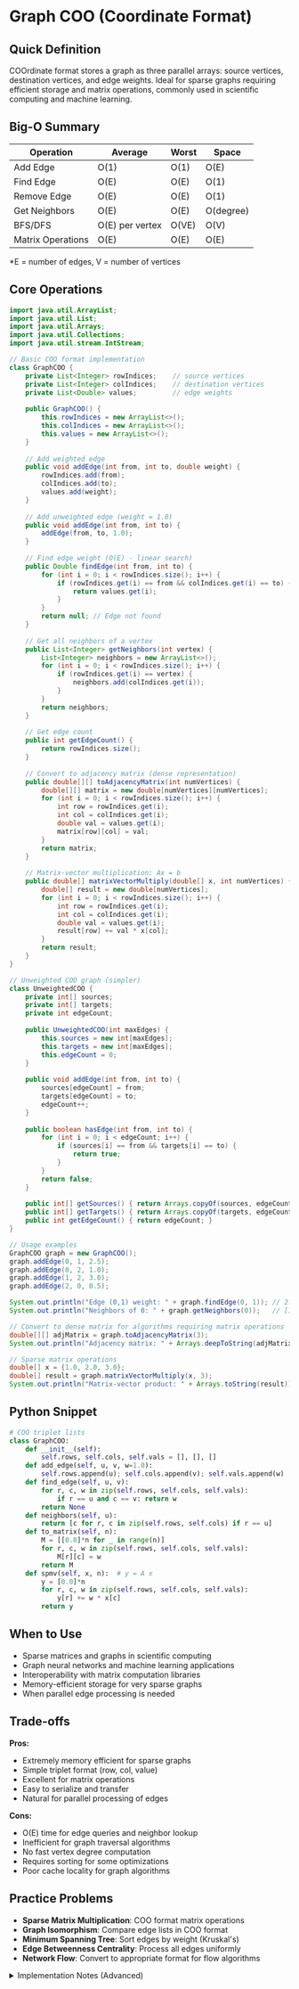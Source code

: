 # Graph COO (Coordinate Format)

## Quick Definition

COOrdinate format stores a graph as three parallel arrays: source vertices, destination vertices, and edge weights. Ideal for sparse graphs requiring efficient storage and matrix operations, commonly used in scientific computing and machine learning.

## Big-O Summary

| Operation | Average | Worst | Space |
|-----------|---------|-------|-------|
| Add Edge | O(1) | O(1) | O(E) |
| Find Edge | O(E) | O(E) | O(1) |
| Remove Edge | O(E) | O(E) | O(1) |
| Get Neighbors | O(E) | O(E) | O(degree) |
| BFS/DFS | O(E) per vertex | O(VE) | O(V) |
| Matrix Operations | O(E) | O(E) | O(E) |

*E = number of edges, V = number of vertices

## Core Operations

```java
import java.util.ArrayList;
import java.util.List;
import java.util.Arrays;
import java.util.Collections;
import java.util.stream.IntStream;

// Basic COO format implementation
class GraphCOO {
    private List<Integer> rowIndices;    // source vertices
    private List<Integer> colIndices;    // destination vertices
    private List<Double> values;         // edge weights
    
    public GraphCOO() {
        this.rowIndices = new ArrayList<>();
        this.colIndices = new ArrayList<>();
        this.values = new ArrayList<>();
    }
    
    // Add weighted edge
    public void addEdge(int from, int to, double weight) {
        rowIndices.add(from);
        colIndices.add(to);
        values.add(weight);
    }
    
    // Add unweighted edge (weight = 1.0)
    public void addEdge(int from, int to) {
        addEdge(from, to, 1.0);
    }
    
    // Find edge weight (O(E) - linear search)
    public Double findEdge(int from, int to) {
        for (int i = 0; i < rowIndices.size(); i++) {
            if (rowIndices.get(i) == from && colIndices.get(i) == to) {
                return values.get(i);
            }
        }
        return null; // Edge not found
    }
    
    // Get all neighbors of a vertex
    public List<Integer> getNeighbors(int vertex) {
        List<Integer> neighbors = new ArrayList<>();
        for (int i = 0; i < rowIndices.size(); i++) {
            if (rowIndices.get(i) == vertex) {
                neighbors.add(colIndices.get(i));
            }
        }
        return neighbors;
    }
    
    // Get edge count
    public int getEdgeCount() {
        return rowIndices.size();
    }
    
    // Convert to adjacency matrix (dense representation)
    public double[][] toAdjacencyMatrix(int numVertices) {
        double[][] matrix = new double[numVertices][numVertices];
        for (int i = 0; i < rowIndices.size(); i++) {
            int row = rowIndices.get(i);
            int col = colIndices.get(i);
            double val = values.get(i);
            matrix[row][col] = val;
        }
        return matrix;
    }
    
    // Matrix-vector multiplication: Ax = b
    public double[] matrixVectorMultiply(double[] x, int numVertices) {
        double[] result = new double[numVertices];
        for (int i = 0; i < rowIndices.size(); i++) {
            int row = rowIndices.get(i);
            int col = colIndices.get(i);
            double val = values.get(i);
            result[row] += val * x[col];
        }
        return result;
    }
}

// Unweighted COO graph (simpler)
class UnweightedCOO {
    private int[] sources;
    private int[] targets;
    private int edgeCount;
    
    public UnweightedCOO(int maxEdges) {
        this.sources = new int[maxEdges];
        this.targets = new int[maxEdges];
        this.edgeCount = 0;
    }
    
    public void addEdge(int from, int to) {
        sources[edgeCount] = from;
        targets[edgeCount] = to;
        edgeCount++;
    }
    
    public boolean hasEdge(int from, int to) {
        for (int i = 0; i < edgeCount; i++) {
            if (sources[i] == from && targets[i] == to) {
                return true;
            }
        }
        return false;
    }
    
    public int[] getSources() { return Arrays.copyOf(sources, edgeCount); }
    public int[] getTargets() { return Arrays.copyOf(targets, edgeCount); }
    public int getEdgeCount() { return edgeCount; }
}

// Usage examples
GraphCOO graph = new GraphCOO();
graph.addEdge(0, 1, 2.5);
graph.addEdge(0, 2, 1.0);
graph.addEdge(1, 2, 3.0);
graph.addEdge(2, 0, 0.5);

System.out.println("Edge (0,1) weight: " + graph.findEdge(0, 1)); // 2.5
System.out.println("Neighbors of 0: " + graph.getNeighbors(0));   // [1, 2]

// Convert to dense matrix for algorithms requiring matrix operations
double[][] adjMatrix = graph.toAdjacencyMatrix(3);
System.out.println("Adjacency matrix: " + Arrays.deepToString(adjMatrix));

// Sparse matrix operations
double[] x = {1.0, 2.0, 3.0};
double[] result = graph.matrixVectorMultiply(x, 3);
System.out.println("Matrix-vector product: " + Arrays.toString(result));
```

## Python Snippet

```python
# COO triplet lists
class GraphCOO:
    def __init__(self):
        self.rows, self.cols, self.vals = [], [], []
    def add_edge(self, u, v, w=1.0):
        self.rows.append(u); self.cols.append(v); self.vals.append(w)
    def find_edge(self, u, v):
        for r, c, w in zip(self.rows, self.cols, self.vals):
            if r == u and c == v: return w
        return None
    def neighbors(self, u):
        return [c for r, c in zip(self.rows, self.cols) if r == u]
    def to_matrix(self, n):
        M = [[0.0]*n for _ in range(n)]
        for r, c, w in zip(self.rows, self.cols, self.vals):
            M[r][c] = w
        return M
    def spmv(self, x, n):  # y = A x
        y = [0.0]*n
        for r, c, w in zip(self.rows, self.cols, self.vals):
            y[r] += w * x[c]
        return y
```

## When to Use

- Sparse matrices and graphs in scientific computing
- Graph neural networks and machine learning applications
- Interoperability with matrix computation libraries
- Memory-efficient storage for very sparse graphs
- When parallel edge processing is needed

## Trade-offs

**Pros:**

- Extremely memory efficient for sparse graphs
- Simple triplet format (row, col, value)
- Excellent for matrix operations
- Easy to serialize and transfer
- Natural for parallel processing of edges

**Cons:**

- O(E) time for edge queries and neighbor lookup
- Inefficient for graph traversal algorithms
- No fast vertex degree computation
- Requires sorting for some optimizations
- Poor cache locality for graph algorithms

## Practice Problems

- **Sparse Matrix Multiplication**: COO format matrix operations
- **Graph Isomorphism**: Compare edge lists in COO format
- **Minimum Spanning Tree**: Sort edges by weight (Kruskal's)
- **Edge Betweenness Centrality**: Process all edges uniformly
- **Network Flow**: Convert to appropriate format for flow algorithms

<details>
<summary>Implementation Notes (Advanced)</summary>

### Memory Layout and Optimization

- **Parallel arrays**: Keep row/col/value arrays synchronized
- **Primitive arrays**: Use int[] and double[] instead of ArrayList for better performance
- **Memory alignment**: Consider struct-of-arrays vs array-of-structs
- **Compression**: Store as sorted triplets for better compression

### Conversion to Other Formats

- **To CSR**: Sort by row, then create row pointers
- **To adjacency matrix**: Direct indexing for dense conversion
- **To adjacency list**: Group by source vertex
- **From edge list**: Natural mapping to COO format

### Matrix Operations

- **SpMV (Sparse Matrix-Vector)**: Core operation for many algorithms
- **Matrix addition**: Element-wise operations on matching indices
- **Transpose**: Swap row and column indices
- **Sorting**: By row, then column for canonical form

### Performance Considerations

- **Sequential access**: COO is optimized for sequential edge processing
- **Random access**: Very poor performance for random edge queries
- **Memory usage**: Minimal overhead, 3 values per edge
- **Parallelization**: Embarrassingly parallel for many operations

</details>
